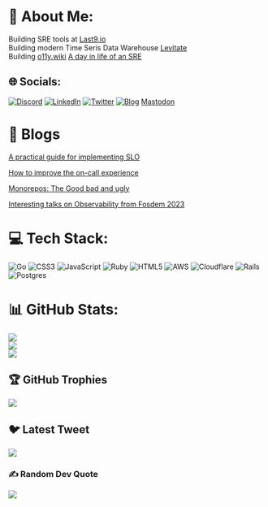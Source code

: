 # 💫 About Me:
Building SRE tools at [Last9.io](https://last9.io)<br>
Building modern Time Seris Data Warehouse [Levitate](https://last9.io/products/levitate)<br/>
Building [o11y.wiki](https://o11y.wiki)
[A day in life of an SRE](https://r9yengg.substack.com/)


## 🌐 Socials:
[![Discord](https://img.shields.io/badge/Discord-%237289DA.svg?logo=discord&logoColor=white)](https://discord.gg/Q3p2EEucx9) [![LinkedIn](https://img.shields.io/badge/LinkedIn-%230077B5.svg?logo=linkedin&logoColor=white)](https://linkedin.com/in/cha1tanya) [![Twitter](https://img.shields.io/badge/Twitter-%231DA1F2.svg?logo=Twitter&logoColor=white)](https://twitter.com/_cha1tanya) [![Blog](https://img.shields.io/badge/Blogger-%231DA1F2.svg?logo=Blogger&logoColor=white)](https://prathamesh.tech) 
<a rel="me" href="https://hachyderm.io/@Prathamesh">Mastodon</a>

# 📝 Blogs
[A practical guide for implementing SLO](https://last9.io/blog/a-practical-guide-to-implementing-slos/)

[How to improve the on-call experience](https://last9.io/blog/how-to-improve-on-call-experience/)

[Monorepos: The Good bad and ugly](https://last9.io/blog/monorepo/)

[Interesting talks on Observability from Fosdem 2023](https://last9.io/blog/fosdem-2023/)

# 💻 Tech Stack:
![Go](https://img.shields.io/badge/go-%2300ADD8.svg?style=for-the-badge&logo=go&logoColor=white) ![CSS3](https://img.shields.io/badge/css3-%231572B6.svg?style=for-the-badge&logo=css3&logoColor=white) ![JavaScript](https://img.shields.io/badge/javascript-%23323330.svg?style=for-the-badge&logo=javascript&logoColor=%23F7DF1E) ![Ruby](https://img.shields.io/badge/ruby-%23CC342D.svg?style=for-the-badge&logo=ruby&logoColor=white) ![HTML5](https://img.shields.io/badge/html5-%23E34F26.svg?style=for-the-badge&logo=html5&logoColor=white) ![AWS](https://img.shields.io/badge/AWS-%23FF9900.svg?style=for-the-badge&logo=amazon-aws&logoColor=white) ![Cloudflare](https://img.shields.io/badge/Cloudflare-F38020?style=for-the-badge&logo=Cloudflare&logoColor=white) ![Rails](https://img.shields.io/badge/rails-%23CC0000.svg?style=for-the-badge&logo=ruby-on-rails&logoColor=white) ![Postgres](https://img.shields.io/badge/postgres-%23316192.svg?style=for-the-badge&logo=postgresql&logoColor=white)
# 📊 GitHub Stats:
![](https://github-readme-stats.vercel.app/api?username=prathamesh-sonpatki&theme=dracula&hide_border=false&include_all_commits=true&count_private=true)<br/>
![](https://github-readme-streak-stats.herokuapp.com/?user=prathamesh-sonpatki&theme=dracula&hide_border=false)<br/>
![](https://github-readme-stats.vercel.app/api/top-langs/?username=prathamesh-sonpatki&theme=dracula&hide_border=false&include_all_commits=true&count_private=true&layout=compact)

## 🏆 GitHub Trophies
![](https://github-profile-trophy.vercel.app/?username=prathamesh-sonpatki&theme=nord&no-frame=false&no-bg=false&margin-w=4)

## 🐦 Latest Tweet
[![](https://gtce.itsvg.in/api?username=_cha1tanya)](https://github.com/VishwaGauravIn/github-twitter-card-embed)

### ✍️ Random Dev Quote
![](https://quotes-github-readme.vercel.app/api?type=horizontal&theme=light)


<!-- Proudly created with GPRM ( https://gprm.itsvg.in ) -->
